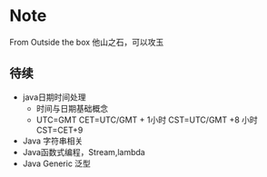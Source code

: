 # Note
From Outside the box 他山之石，可以攻玉

##  待续
* java日期时间处理
  * 时间与日期基础概念
  * UTC=GMT CET=UTC/GMT + 1小时 CST=UTC/GMT +8 小时 CST=CET+9
* Java 字符串相关
* Java函数式编程，Stream,lambda
* Java Generic 泛型
